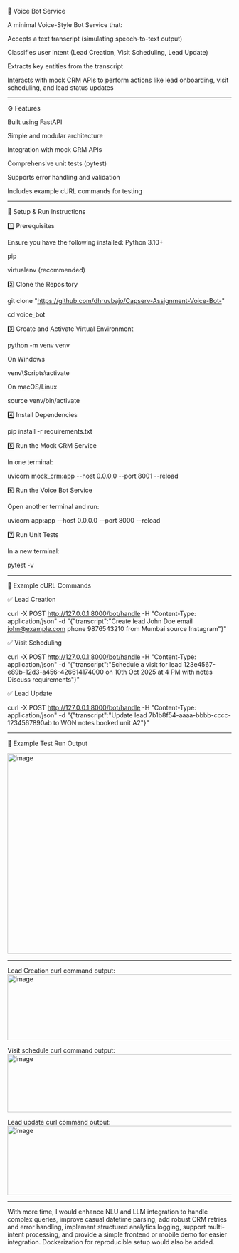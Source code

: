 🧠 Voice Bot Service

A minimal Voice-Style Bot Service that:

Accepts a text transcript (simulating speech-to-text output)

Classifies user intent (Lead Creation, Visit Scheduling, Lead Update)

Extracts key entities from the transcript

Interacts with mock CRM APIs to perform actions like lead onboarding, visit scheduling, and lead status updates

--------------------------------------------------------------------------------------------------------------------

⚙️ Features

Built using FastAPI

Simple and modular architecture

Integration with mock CRM APIs

Comprehensive unit tests (pytest)

Supports error handling and validation

Includes example cURL commands for testing

-------------------------------------------------------------------------------------------------------------------------

🚀 Setup & Run Instructions

1️⃣ Prerequisites

Ensure you have the following installed:
Python 3.10+

pip

virtualenv (recommended)

2️⃣ Clone the Repository

git clone "https://github.com/dhruvbajo/Capserv-Assignment-Voice-Bot-"

cd voice_bot

3️⃣ Create and Activate Virtual Environment

python -m venv venv

On Windows

venv\Scripts\activate

On macOS/Linux

source venv/bin/activate

4️⃣ Install Dependencies

pip install -r requirements.txt

5️⃣ Run the Mock CRM Service

In one terminal:

uvicorn mock_crm:app --host 0.0.0.0 --port 8001 --reload

6️⃣ Run the Voice Bot Service

Open another terminal and run:

uvicorn app:app --host 0.0.0.0 --port 8000 --reload

7️⃣ Run Unit Tests

In a new terminal:

pytest -v

--------------------------------------------------------------------------------------------------------------------
📡 Example cURL Commands

✅ Lead Creation

curl -X POST http://127.0.0.1:8000/bot/handle -H "Content-Type: application/json" -d "{\"transcript\":\"Create lead John Doe email john@example.com phone 9876543210 from Mumbai source Instagram\"}"

✅ Visit Scheduling

curl -X POST http://127.0.0.1:8000/bot/handle -H "Content-Type: application/json" -d "{\"transcript\":\"Schedule a visit for lead 123e4567-e89b-12d3-a456-426614174000 on 10th Oct 2025 at 4 PM with notes Discuss requirements\"}"

✅ Lead Update

curl -X POST http://127.0.0.1:8000/bot/handle -H "Content-Type: application/json" -d "{\"transcript\":\"Update lead 7b1b8f54-aaaa-bbbb-cccc-1234567890ab to WON notes booked unit A2\"}"

------------------------------------------------------------------------------------------------------------------------

🧪 Example Test Run Output

<img width="1193" height="450" alt="image" src="https://github.com/user-attachments/assets/ab9d70dc-13e7-45ac-b9ab-4d9400c841f7" />


-------------------------------------------------------------------------------------------------------------------------

Lead Creation curl command output:
<img width="1192" height="148" alt="image" src="https://github.com/user-attachments/assets/7e364e81-bb81-44d5-984e-30f15011d91c" />

Visit schedule curl command output:
<img width="1203" height="130" alt="image" src="https://github.com/user-attachments/assets/19c112aa-6159-45c4-9a2a-49287d47253d" />

Lead update curl command output:
<img width="1202" height="155" alt="image" src="https://github.com/user-attachments/assets/becd555d-ea01-4fd9-913a-930a77ff067d" />



------------------------------------------------------------------------------------------------------------------------

With more time, I would enhance NLU and LLM integration to handle complex queries, improve casual datetime parsing, add robust CRM retries and error handling, implement structured analytics logging, support multi-intent processing, and provide a simple frontend or mobile demo for easier integration. Dockerization for reproducible setup would also be added.
